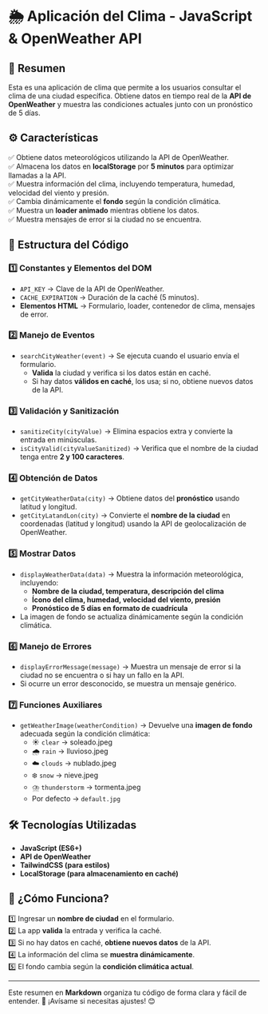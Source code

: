 # 🌦 Aplicación del Clima - JavaScript & OpenWeather API

## 📌 Resumen  
Esta es una aplicación de clima que permite a los usuarios consultar el clima de una ciudad específica. Obtiene datos en tiempo real de la **API de OpenWeather** y muestra las condiciones actuales junto con un pronóstico de 5 días.

## ⚙️ Características  
✅ Obtiene datos meteorológicos utilizando la API de OpenWeather.  
✅ Almacena los datos en **localStorage** por **5 minutos** para optimizar llamadas a la API.  
✅ Muestra información del clima, incluyendo temperatura, humedad, velocidad del viento y presión.  
✅ Cambia dinámicamente el **fondo** según la condición climática.  
✅ Muestra un **loader animado** mientras obtiene los datos.  
✅ Muestra mensajes de error si la ciudad no se encuentra.  

## 📜 Estructura del Código  

### 1️⃣ **Constantes y Elementos del DOM**  
- `API_KEY` → Clave de la API de OpenWeather.  
- `CACHE_EXPIRATION` → Duración de la caché (5 minutos).  
- **Elementos HTML** → Formulario, loader, contenedor de clima, mensajes de error.  

### 2️⃣ **Manejo de Eventos**  
- `searchCityWeather(event)` → Se ejecuta cuando el usuario envía el formulario.  
  - **Valida** la ciudad y verifica si los datos están en caché.  
  - Si hay datos **válidos en caché**, los usa; si no, obtiene nuevos datos de la API.  

### 3️⃣ **Validación y Sanitización**  
- `sanitizeCity(cityValue)` → Elimina espacios extra y convierte la entrada en minúsculas.  
- `isCityValid(cityValueSanitized)` → Verifica que el nombre de la ciudad tenga entre **2 y 100 caracteres**.  

### 4️⃣ **Obtención de Datos**  
- `getCityWeatherData(city)` → Obtiene datos del **pronóstico** usando latitud y longitud.  
- `getCityLatandLon(city)` → Convierte el **nombre de la ciudad** en coordenadas (latitud y longitud) usando la API de geolocalización de OpenWeather.  

### 5️⃣ **Mostrar Datos**  
- `displayWeatherData(data)` → Muestra la información meteorológica, incluyendo:  
  - **Nombre de la ciudad, temperatura, descripción del clima**  
  - **Ícono del clima, humedad, velocidad del viento, presión**  
  - **Pronóstico de 5 días en formato de cuadrícula**  
- La imagen de fondo se actualiza dinámicamente según la condición climática.  

### 6️⃣ **Manejo de Errores**  
- `displayErrorMessage(message)` → Muestra un mensaje de error si la ciudad no se encuentra o si hay un fallo en la API.  
- Si ocurre un error desconocido, se muestra un mensaje genérico.  

### 7️⃣ **Funciones Auxiliares**  
- `getWeatherImage(weatherCondition)` → Devuelve una **imagen de fondo** adecuada según la condición climática:  
  - ☀️ `clear` → soleado.jpeg  
  - 🌧️ `rain` → lluvioso.jpeg  
  - ☁️ `clouds` → nublado.jpeg  
  - ❄️ `snow` → nieve.jpeg  
  - ⛈️ `thunderstorm` → tormenta.jpeg  
  - Por defecto → `default.jpg`  

## 🛠️ Tecnologías Utilizadas  
- **JavaScript (ES6+)**  
- **API de OpenWeather**  
- **TailwindCSS (para estilos)**  
- **LocalStorage (para almacenamiento en caché)**  

## 🎯 ¿Cómo Funciona?  
1️⃣ Ingresar un **nombre de ciudad** en el formulario.  
2️⃣ La app **valida** la entrada y verifica la caché.  
3️⃣ Si no hay datos en caché, **obtiene nuevos datos** de la API.  
4️⃣ La información del clima se **muestra dinámicamente**.  
5️⃣ El fondo cambia según la **condición climática actual**.  

---

Este resumen en **Markdown** organiza tu código de forma clara y fácil de entender. 🚀 ¡Avísame si necesitas ajustes! 😊
